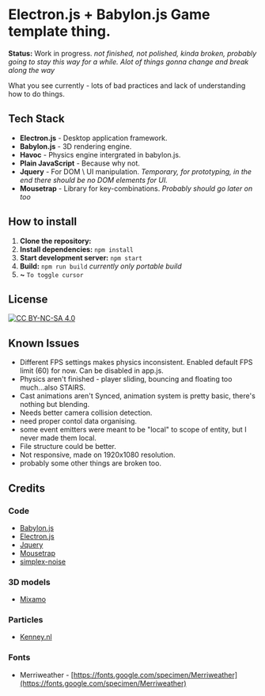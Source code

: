 # Electron.js + Babylon.js Game template thing.

**Status:** Work in progress.
_not finished, not polished, kinda broken, probably going to stay this way for a while._
_Alot of things gonna change and break along the way_

What you see currently - lots of bad practices and lack of understanding how to do things.

## Tech Stack

- **Electron.js** - Desktop application framework.
- **Babylon.js** - 3D rendering engine.
- **Havoc** - Physics engine intergrated in babylon.js.
- **Plain JavaScript** - Because why not.
- **Jquery** - For DOM \ UI manipulation.
  _Temporary, for prototyping, in the end there should be no DOM elements for UI._
- **Mousetrap** - Library for key-combinations.
  _Probably should go later on too_

## How to install

1. **Clone the repository:**
2. **Install dependencies:** `npm install`
3. **Start development server:** `npm start`
4. **Build:** `npm run build`
   _currently only portable build_
5. **~** `To toggle cursor`

## License

[![CC BY-NC-SA 4.0](https://img.shields.io/badge/License-CC%20BY-NC-SA%204.0-lightgrey.svg)](https://creativecommons.org/licenses/by-nc-sa/4.0/)

## Known Issues

- Different FPS settings makes physics inconsistent. Enabled default FPS limit (60) for now. Can be disabled in app.js.
- Physics aren't finished - player sliding, bouncing and floating too much...also STAIRS.
- Cast animations aren't Synced, animation system is pretty basic, there's nothing but blending.
- Needs better camera collision detection.
- need proper contol data organising.
- some event emitters were meant to be "local" to scope of entity, but I never made them local.
- File structure could be better.
- Not responsive, made on 1920x1080 resolution.
- probably some other things are broken too.

## Credits

### Code

- [Babylon.js](https://www.babylonjs.com/)
- [Electron.js](https://www.electronjs.org/)
- [Jquery](https://jquery.com/)
- [Mousetrap](https://craig.is/killing/mice)
- [simplex-noise](https://www.npmjs.com/package/simplex-noise)

### 3D models

- [Mixamo](https://www.mixamo.com/)

### Particles

- [Kenney.nl](https://kenney.nl/)

### Fonts

- Merriweather - [https://fonts.google.com/specimen/Merriweather](https://fonts.google.com/specimen/Merriweather)
